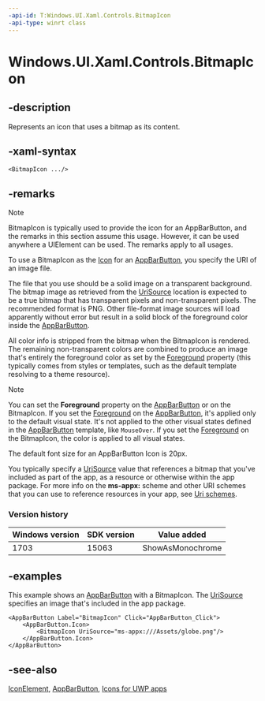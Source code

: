 ```yaml
---
-api-id: T:Windows.UI.Xaml.Controls.BitmapIcon
-api-type: winrt class
---
```


<!-- Class syntax.
public class BitmapIcon : Windows.UI.Xaml.Controls.IconElement, Windows.UI.Xaml.Controls.IBitmapIcon
-->

# Windows.UI.Xaml.Controls.BitmapIcon

## -description
Represents an icon that uses a bitmap as its content.

## -xaml-syntax
```xaml
<BitmapIcon .../>
```


## -remarks

> [!NOTE]
> BitmapIcon is typically used to provide the icon for an AppBarButton, and the remarks in this section assume this usage. However, it can be used anywhere a UIElement can be used. The remarks apply to all usages.

To use a BitmapIcon as the [Icon](appbarbutton_icon.md) for an [AppBarButton](appbarbutton.md), you specify the URI of an image file.

The file that you use should be a solid image on a transparent background. The bitmap image as retrieved from the [UriSource](bitmapicon_urisource.md) location is expected to be a true bitmap that has transparent pixels and non-transparent pixels. The recommended format is PNG. Other file-format image sources will load apparently without error but result in a solid block of the foreground color inside the [AppBarButton](appbarbutton.md).

All color info is stripped from the bitmap when the BitmapIcon is rendered. The remaining non-transparent colors are combined to produce an image that's entirely the foreground color as set by the [Foreground](iconelement_foreground.md) property (this typically comes from styles or templates, such as the default template resolving to a theme resource).

> [!NOTE]
> You can set the **Foreground** property on the [AppBarButton](appbarbutton.md) or on the BitmapIcon. If you set the [Foreground](control_foreground.md) on the [AppBarButton](appbarbutton.md), it's applied only to the default visual state. It's not applied to the other visual states defined in the [AppBarButton](appbarbutton.md) template, like `MouseOver`. If you set the [Foreground](iconelement_foreground.md) on the BitmapIcon, the color is applied to all visual states.

The default font size for an AppBarButton Icon is 20px.

You typically specify a [UriSource](bitmapicon_urisource.md) value that references a bitmap that you've included as part of the app, as a resource or otherwise within the app package. For more info on the **ms-appx:** scheme and other URI schemes that you can use to reference resources in your app, see [Uri schemes](https://msdn.microsoft.com/library/f3b3ae74-aaea-4f00-8f0a-4c231b8745af).

### Version history

| Windows version | SDK version | Value added |
| -- | -- | -- |
| 1703 | 15063 | ShowAsMonochrome |

## -examples
This example shows an [AppBarButton](appbarbutton.md) with a BitmapIcon. The [UriSource](bitmapicon_urisource.md) specifies an image that's included in the app package.

```xaml
<AppBarButton Label="BitmapIcon" Click="AppBarButton_Click">
    <AppBarButton.Icon>
        <BitmapIcon UriSource="ms-appx:///Assets/globe.png"/>
    </AppBarButton.Icon>
</AppBarButton>
```


## -see-also
[IconElement](iconelement.md), [AppBarButton](appbarbutton.md), [Icons for UWP apps](https://docs.microsoft.com/windows/uwp/style/icons)
